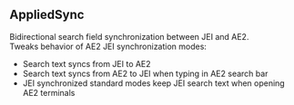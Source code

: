 ## AppliedSync
Bidirectional search field synchronization between JEI and AE2.  
Tweaks behavior of AE2 JEI synchronization modes:
- Search text syncs from JEI to AE2  
- Search text syncs from AE2 to JEI when typing in AE2 search bar  
- JEI synchronized standard modes keep JEI search text when opening AE2 terminals  